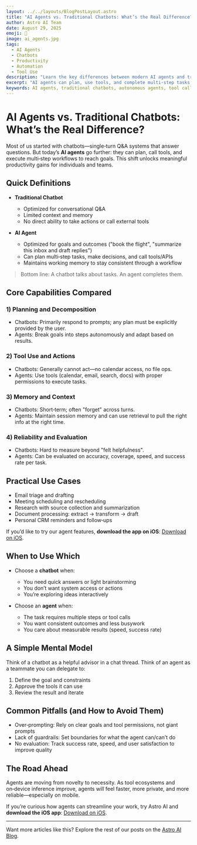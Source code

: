 ```yaml
---
layout: ../../layouts/BlogPostLayout.astro
title: "AI Agents vs. Traditional Chatbots: What’s the Real Difference?"
author: Astro AI Team
date: August 29, 2025
emoji: 🤖
image: ai_agents.jpg
tags:
  - AI Agents
  - Chatbots
  - Productivity
  - Automation
  - Tool Use
description: "Learn the key differences between modern AI agents and traditional chatbots—capabilities, limitations, and when to use each—to build faster, more reliable productivity workflows."
excerpt: "AI agents can plan, use tools, and complete multi-step tasks, while traditional chatbots mainly respond to prompts. Here’s a clear, practical guide with examples."
keywords: AI agents, traditional chatbots, autonomous agents, tool calling, planning, productivity automation, AI assistant, Astro AI blog
---
```


# AI Agents vs. Traditional Chatbots: What’s the Real Difference?

Most of us started with chatbots—single‑turn Q&A systems that answer questions. But today’s **AI agents** go further: they can plan, call tools, and execute multi‑step workflows to reach goals. This shift unlocks meaningful productivity gains for individuals and teams.


## Quick Definitions

- **Traditional Chatbot**
  - Optimized for conversational Q&A
  - Limited context and memory
  - No direct ability to take actions or call external tools

- **AI Agent**
  - Optimized for goals and outcomes ("book the flight", "summarize this inbox and draft replies")
  - Can plan multi‑step tasks, make decisions, and call tools/APIs
  - Maintains working memory to stay consistent through a workflow

> Bottom line: A chatbot talks about tasks. An agent completes them.

## Core Capabilities Compared

### 1) Planning and Decomposition
- Chatbots: Primarily respond to prompts; any plan must be explicitly provided by the user.
- Agents: Break goals into steps autonomously and adapt based on results.

### 2) Tool Use and Actions
- Chatbots: Generally cannot act—no calendar access, no file ops.
- Agents: Use tools (calendar, email, search, docs) with proper permissions to execute tasks.

### 3) Memory and Context
- Chatbots: Short‑term; often "forget" across turns.
- Agents: Maintain session memory and can use retrieval to pull the right info at the right time.

### 4) Reliability and Evaluation
- Chatbots: Hard to measure beyond "felt helpfulness".
- Agents: Can be evaluated on accuracy, coverage, speed, and success rate per task.

## Practical Use Cases

- Email triage and drafting
- Meeting scheduling and rescheduling
- Research with source collection and summarization
- Document processing: extract → transform → draft
- Personal CRM reminders and follow‑ups

If you’d like to try our agent features, **download the app on iOS**: [Download on iOS](https://apps.apple.com/us/app/astroai-x/id6748281772).

## When to Use Which

- Choose a **chatbot** when:
  - You need quick answers or light brainstorming
  - You don’t want system access or actions
  - You’re exploring ideas interactively

- Choose an **agent** when:
  - The task requires multiple steps or tool calls
  - You want consistent outcomes and less busywork
  - You care about measurable results (speed, success rate)

## A Simple Mental Model

Think of a chatbot as a helpful advisor in a chat thread. Think of an agent as a teammate you can delegate to:

1. Define the goal and constraints
2. Approve the tools it can use
3. Review the result and iterate

## Common Pitfalls (and How to Avoid Them)

- Over‑prompting: Rely on clear goals and tool permissions, not giant prompts
- Lack of guardrails: Set boundaries for what the agent can/can’t do
- No evaluation: Track success rate, speed, and user satisfaction to improve quality

## The Road Ahead

Agents are moving from novelty to necessity. As tool ecosystems and on‑device inference improve, agents will feel faster, more private, and more reliable—especially on mobile.

If you’re curious how agents can streamline your work, try Astro AI and **download the iOS app**: [Download on iOS](https://apps.apple.com/us/app/astroai-x/id6748281772).

---

Want more articles like this? Explore the rest of our posts on the [Astro AI Blog](/blog).
